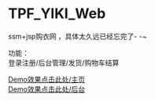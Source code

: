 # TPF_YIKI_Web
ssm+jsp购衣网 ，具体太久远已经忘完了- -~

功能：  
登录注册/后台管理/发货/购物车结算

[Demo效果点击此处/主页](http://www.yiki.site/ThreeAndFive_Web/)  
[Demo效果点击此处/后台](http://www.yiki.site/ThreeAndFive_Web/JumToAdmin)
